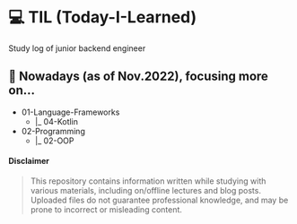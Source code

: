 # 💻 TIL (Today-I-Learned)
Study log of junior backend engineer

## 🔖 Nowadays (as of Nov.2022), focusing more on... 
- 01-Language-Frameworks
	- |_ 04-Kotlin
- 02-Programming
	- |_ 02-OOP 

#### Disclaimer
> This repository contains information written while studying with various materials, including on/offline lectures and blog posts. Uploaded files do not guarantee professional knowledge, and may be prone to incorrect or misleading content. 
